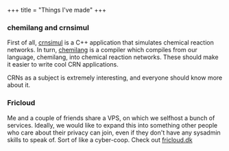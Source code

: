 +++
title = "Things I've made"
+++
### chemilang and crnsimul
First of all, [crnsimul](https://github.com/RasmusRendal/crnsimul) is a C++ application that simulates chemical reaction networks.
In turn, [chemilang](https://github.com/RasmusRendal/chemilang) is a compiler which compiles from our language, chemilang, into chemical reaction networks. These should make it easier to write cool CRN applications.

CRNs as a subject is extremely interesting, and everyone should know more about it.

### Fricloud
Me and a couple of friends share a VPS, on which we selfhost a bunch of services. Ideally, we would like to expand this into something other people who care about their privacy can join, even if they don't have any sysadmin skills to speak of. Sort of like a cyber-coop. Check out [fricloud.dk](https://fricloud.dk)
